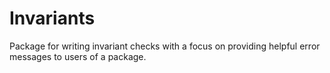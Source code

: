 # Invariants

Package for writing invariant checks with a focus on providing helpful error messages to users of a package.
